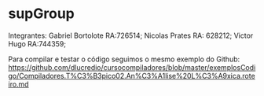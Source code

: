# supGroup
Integrantes: Gabriel Bortolote RA:726514;  Nicolas Prates RA: 628212; Victor Hugo RA:744359;

Para compilar e testar o código seguimos o mesmo exemplo do Github: https://github.com/dlucredio/cursocompiladores/blob/master/exemplosCodigo/Compiladores.T%C3%B3pico02.An%C3%A1lise%20L%C3%A9xica.roteiro.md
